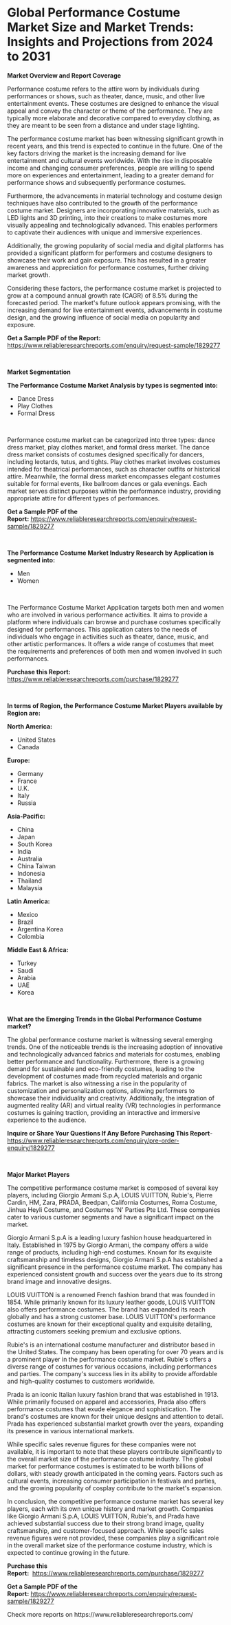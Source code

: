 <p><h1>Global Performance Costume Market Size and Market Trends: Insights and Projections from 2024 to 2031</h1></p><p><strong>Market Overview and Report Coverage</strong></p>
<p><p>Performance costume refers to the attire worn by individuals during performances or shows, such as theater, dance, music, and other live entertainment events. These costumes are designed to enhance the visual appeal and convey the character or theme of the performance. They are typically more elaborate and decorative compared to everyday clothing, as they are meant to be seen from a distance and under stage lighting.</p><p>The performance costume market has been witnessing significant growth in recent years, and this trend is expected to continue in the future. One of the key factors driving the market is the increasing demand for live entertainment and cultural events worldwide. With the rise in disposable income and changing consumer preferences, people are willing to spend more on experiences and entertainment, leading to a greater demand for performance shows and subsequently performance costumes.</p><p>Furthermore, the advancements in material technology and costume design techniques have also contributed to the growth of the performance costume market. Designers are incorporating innovative materials, such as LED lights and 3D printing, into their creations to make costumes more visually appealing and technologically advanced. This enables performers to captivate their audiences with unique and immersive experiences.</p><p>Additionally, the growing popularity of social media and digital platforms has provided a significant platform for performers and costume designers to showcase their work and gain exposure. This has resulted in a greater awareness and appreciation for performance costumes, further driving market growth.</p><p>Considering these factors, the performance costume market is projected to grow at a compound annual growth rate (CAGR) of 8.5% during the forecasted period. The market's future outlook appears promising, with the increasing demand for live entertainment events, advancements in costume design, and the growing influence of social media on popularity and exposure.</p></p>
<p><strong>Get a Sample PDF of the Report:</strong> <a href="https://www.reliableresearchreports.com/enquiry/request-sample/1829277">https://www.reliableresearchreports.com/enquiry/request-sample/1829277</a></p>
<p>&nbsp;</p>
<p><strong>Market Segmentation</strong></p>
<p><strong>The Performance Costume Market Analysis by types is segmented into:</strong></p>
<p><ul><li>Dance Dress</li><li>Play Clothes</li><li>Formal Dress</li></ul></p>
<p>&nbsp;</p>
<p><p>Performance costume market can be categorized into three types: dance dress market, play clothes market, and formal dress market. The dance dress market consists of costumes designed specifically for dancers, including leotards, tutus, and tights. Play clothes market involves costumes intended for theatrical performances, such as character outfits or historical attire. Meanwhile, the formal dress market encompasses elegant costumes suitable for formal events, like ballroom dances or gala evenings. Each market serves distinct purposes within the performance industry, providing appropriate attire for different types of performances.</p></p>
<p><strong>Get a Sample PDF of the Report:</strong>&nbsp;<a href="https://www.reliableresearchreports.com/enquiry/request-sample/1829277">https://www.reliableresearchreports.com/enquiry/request-sample/1829277</a></p>
<p>&nbsp;</p>
<p><strong>The Performance Costume Market Industry Research by Application is segmented into:</strong></p>
<p><ul><li>Men</li><li>Women</li></ul></p>
<p>&nbsp;</p>
<p><p>The Performance Costume Market Application targets both men and women who are involved in various performance activities. It aims to provide a platform where individuals can browse and purchase costumes specifically designed for performances. This application caters to the needs of individuals who engage in activities such as theater, dance, music, and other artistic performances. It offers a wide range of costumes that meet the requirements and preferences of both men and women involved in such performances.</p></p>
<p><strong>Purchase this Report:</strong>&nbsp; <a href="https://www.reliableresearchreports.com/purchase/1829277">https://www.reliableresearchreports.com/purchase/1829277</a></p>
<p>&nbsp;</p>
<p><strong>In terms of Region, the Performance Costume Market Players available by Region are:</strong></p>
<p>
    <p> <strong> North America: </strong>
        <ul>
            <li>United States</li>
            <li>Canada</li>
        </ul>
        </p> 
    <p> <strong> Europe: </strong>
        <ul>
            <li>Germany</li>
            <li>France</li>
            <li>U.K.</li>
            <li>Italy</li>
            <li>Russia</li>
        </ul>
        </p> 
    <p> <strong> Asia-Pacific: </strong>
        <ul>
            <li>China</li>
            <li>Japan</li>
            <li>South Korea</li>
            <li>India</li>
            <li>Australia</li>
            <li>China Taiwan</li>
            <li>Indonesia</li>
            <li>Thailand</li>
            <li>Malaysia</li>
        </ul>
        </p> 
    <p> <strong> Latin America: </strong>
        <ul>
            <li>Mexico</li>
            <li>Brazil</li>
            <li>Argentina Korea</li>
            <li>Colombia</li>
        </ul>
        </p> 
    <p> <strong> Middle East & Africa: </strong>
        <ul>
            <li>Turkey</li>
            <li>Saudi</li>
            <li>Arabia</li>
            <li>UAE</li>
            <li>Korea</li>
        </ul>
    </p>
    </p>
<p>&nbsp;</p>
<p><strong>What are the Emerging Trends in the Global Performance Costume market?</strong></p>
<p><p>The global performance costume market is witnessing several emerging trends. One of the noticeable trends is the increasing adoption of innovative and technologically advanced fabrics and materials for costumes, enabling better performance and functionality. Furthermore, there is a growing demand for sustainable and eco-friendly costumes, leading to the development of costumes made from recycled materials and organic fabrics. The market is also witnessing a rise in the popularity of customization and personalization options, allowing performers to showcase their individuality and creativity. Additionally, the integration of augmented reality (AR) and virtual reality (VR) technologies in performance costumes is gaining traction, providing an interactive and immersive experience to the audience.</p></p>
<p><strong>Inquire or Share Your Questions If Any Before Purchasing This Report</strong>- <a href="https://www.reliableresearchreports.com/enquiry/pre-order-enquiry/1829277">https://www.reliableresearchreports.com/enquiry/pre-order-enquiry/1829277</a></p>
<p>&nbsp;</p>
<p><strong>Major Market Players</strong></p>
<p><p>The competitive performance costume market is composed of several key players, including Giorgio Armani S.p.A, LOUIS VUITTON, Rubie's, Pierre Cardin, HM, Zara, PRADA, Beedpan, California Costumes, Roma Costume, Jinhua Heyli Costume, and Costumes 'N' Parties Pte Ltd. These companies cater to various customer segments and have a significant impact on the market.</p><p>Giorgio Armani S.p.A is a leading luxury fashion house headquartered in Italy. Established in 1975 by Giorgio Armani, the company offers a wide range of products, including high-end costumes. Known for its exquisite craftsmanship and timeless designs, Giorgio Armani S.p.A has established a significant presence in the performance costume market. The company has experienced consistent growth and success over the years due to its strong brand image and innovative designs.</p><p>LOUIS VUITTON is a renowned French fashion brand that was founded in 1854. While primarily known for its luxury leather goods, LOUIS VUITTON also offers performance costumes. The brand has expanded its reach globally and has a strong customer base. LOUIS VUITTON's performance costumes are known for their exceptional quality and exquisite detailing, attracting customers seeking premium and exclusive options.</p><p>Rubie's is an international costume manufacturer and distributor based in the United States. The company has been operating for over 70 years and is a prominent player in the performance costume market. Rubie's offers a diverse range of costumes for various occasions, including performances and parties. The company's success lies in its ability to provide affordable and high-quality costumes to customers worldwide.</p><p>Prada is an iconic Italian luxury fashion brand that was established in 1913. While primarily focused on apparel and accessories, Prada also offers performance costumes that exude elegance and sophistication. The brand's costumes are known for their unique designs and attention to detail. Prada has experienced substantial market growth over the years, expanding its presence in various international markets.</p><p>While specific sales revenue figures for these companies were not available, it is important to note that these players contribute significantly to the overall market size of the performance costume industry. The global market for performance costumes is estimated to be worth billions of dollars, with steady growth anticipated in the coming years. Factors such as cultural events, increasing consumer participation in festivals and parties, and the growing popularity of cosplay contribute to the market's expansion.</p><p>In conclusion, the competitive performance costume market has several key players, each with its own unique history and market growth. Companies like Giorgio Armani S.p.A, LOUIS VUITTON, Rubie's, and Prada have achieved substantial success due to their strong brand image, quality craftsmanship, and customer-focused approach. While specific sales revenue figures were not provided, these companies play a significant role in the overall market size of the performance costume industry, which is expected to continue growing in the future.</p></p>
<p><strong>Purchase this Report:</strong>&nbsp;&nbsp;<a href="https://www.reliableresearchreports.com/purchase/1829277">https://www.reliableresearchreports.com/purchase/1829277</a></p>
<p></p>
<p><strong>Get a Sample PDF of the Report:</strong>&nbsp;<a href="https://www.reliableresearchreports.com/enquiry/request-sample/1829277">https://www.reliableresearchreports.com/enquiry/request-sample/1829277</a></p>
<p>Check more reports on https://www.reliableresearchreports.com/</p>
